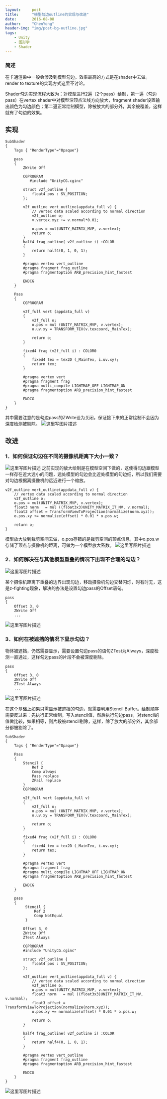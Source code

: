 ```yaml
---
layout:     post
title:      "模型勾边outline的实现与改进"
date:       2016-08-08
author:     "ChenYong"
header-img: "img/post-bg-outline.jpg"
tags:
    - Unity
    - 图形学
    - Shader
---
```


### 简述
在卡通渲染中一般会涉及到模型勾边。效率最高的方式是在shader中去做。render to texture的实现方式这里不讨论。

Shader勾边实现流程大致为：对模型进行2遍（2个pass）绘制，第一遍（勾边pass）在vertex shader中对模型沿顶点法线方向放大，fragment shader设置输出颜色为勾边颜色；第二遍正常绘制模型，除被放大的部分外，其余被覆盖，这样就有了勾边的效果。

## 实现

```
SubShader 
{
	Tags { "RenderType"="Opaque"}
	
	pass
	{ 
		ZWrite Off
	
		CGPROGRAM
	       #include "UnityCG.cginc"	
	
		struct v2f_outline {
			float4 pos : SV_POSITION;
		};			
	
		v2f_outline vert_outline(appdata_full v) {
			// vertex data scaled according to normal direction
			v2f_outline o;
			v.vertex.xyz += v.normal*0.01;
			
			o.pos = mul(UNITY_MATRIX_MVP, v.vertex);		
			return o;
		}
		half4 frag_outline( v2f_outline i) :COLOR 
		{
			return half4(0, 1, 0, 1);
		}
	
		#pragma vertex vert_outline
		#pragma fragment frag_outline
		#pragma fragmentoption ARB_precision_hint_fastest 
	
		ENDCG
	}
	
	Pass 
	{
		CGPROGRAM
	
		v2f_full vert (appdata_full v) 
		{
			v2f_full o;
			o.pos = mul (UNITY_MATRIX_MVP, v.vertex);
			o.uv.xy = TRANSFORM_TEX(v.texcoord,_MainTex);			
			
			return o; 
		}
			
		fixed4 frag (v2f_full i) : COLOR0 
		{						
			fixed4 tex = tex2D (_MainTex, i.uv.xy);			
			return tex;		
		}	
	
		#pragma vertex vert
		#pragma fragment frag
		#pragma multi_compile LIGHTMAP_OFF LIGHTMAP_ON
		#pragma fragmentoption ARB_precision_hint_fastest 
	
		ENDCG
	}
}
```

其中需要注意的是勾边pass的ZWrite设为关闭，保证接下来的正常绘制不会因为深度检测被剔除。
![这里写图片描述](http://img.blog.csdn.net/20160808083301271)
## 改进
### 1．如何保证勾边在不同的摄像机距离下大小一致？
![这里写图片描述](http://img.blog.csdn.net/20160808083607911)
之前实现的放大绘制是在模型空间下做的，这使得勾边跟模型一样存在近大远小的问题，远处模型的勾边会比近处模型的勾边细，所以我们需要对勾边根据离摄像机的远近进行一个缩放。

```
v2f_outline vert_outline(appdata_full v) {
	// vertex data scaled according to normal direction
	v2f_outline o;
	o.pos = mul(UNITY_MATRIX_MVP, v.vertex);
	float3 norm   = mul ((float3x3)UNITY_MATRIX_IT_MV, v.normal);
	float3 offset = TransformViewToProjection(normalize(norm.xyz));		
	o.pos.xy += normalize(offset) * 0.01 * o.pos.w;			

	return o;
}
```

模型放大放到裁剪空间去做，o.pos存错的是裁剪空间的顶点信息，其中o.pos.w存储了顶点与摄像机的距离，可做为一个模型放大系数。
![这里写图片描述](http://img.blog.csdn.net/20160808083928227) 

### 2．如何解决在与其他模型重叠的情况下出现不合理的勾边？
![这里写图片描述](http://img.blog.csdn.net/20160808084017166) 

某个摄像机距离下重叠的边界出现勾边，移动摄像机勾边交替闪烁，时有时无，这是z-fighting现象，解决的办法是设置勾边pass的Offset语句。

```
pass
{ 
	Offset 3, 0
	ZWrite Off
	...
```
![这里写图片描述](http://img.blog.csdn.net/20160808085100496)
### 3．如何在被遮挡的情况下显示勾边？

物体被遮挡，仍然需要显示，需要设置勾边pass的语句ZTest为Always，深度检测一直通过，这样勾边pass的片段不会被深度剔除。

```
pass
{ 
	Offset 3, 0
	ZWrite Off
	ZTest Always
	...
```
![这里写图片描述](http://img.blog.csdn.net/20160808084457236) 

在这个基础上如果只需显示被遮挡的勾边，就需要利用Stencil Buffer。绘制顺序需要反过来：先执行正常绘制，写入stencil值，然后执行勾边pass，对stencil的值做比较，如果相等，则片段被stencil剔除，这样，除了放大的部分外，其余部分都被剔除了。

```
SubShader 
{
	Tags { "RenderType"="Opaque"}

	Pass 
	{			
		Stencil {
			Ref 2
			Comp always
			Pass replace
			ZFail replace
		}
		CGPROGRAM
	
		v2f_full vert (appdata_full v) 
		{
			v2f_full o;
			o.pos = mul (UNITY_MATRIX_MVP, v.vertex);
			o.uv.xy = TRANSFORM_TEX(v.texcoord,_MainTex);			
			
			return o; 
		}
			
		fixed4 frag (v2f_full i) : COLOR0 
		{						
			fixed4 tex = tex2D (_MainTex, i.uv.xy);			
			return tex;		
		}	
	
		#pragma vertex vert
		#pragma fragment frag
		#pragma multi_compile LIGHTMAP_OFF LIGHTMAP_ON
		#pragma fragmentoption ARB_precision_hint_fastest 

		ENDCG
	}
	
	pass
	{ 
		 Stencil {
			 Ref 2
			 Comp NotEqual
		 }
		 
		Offset 3, 0
		ZWrite Off
		ZTest Always
	
		CGPROGRAM
        #include "UnityCG.cginc"	

		struct v2f_outline {
			float4 pos : SV_POSITION;
		};			
	
		v2f_outline vert_outline(appdata_full v) {
			// vertex data scaled according to normal direction
			v2f_outline o;
			o.pos = mul(UNITY_MATRIX_MVP, v.vertex);
			float3 norm   = mul ((float3x3)UNITY_MATRIX_IT_MV, v.normal);
			float3 offset = TransformViewToProjection(normalize(norm.xyz));		
			o.pos.xy += normalize(offset) * 0.01 * o.pos.w;			

			return o;
		}

		half4 frag_outline( v2f_outline i) :COLOR 
		{
			return half4(0, 1, 0, 1);
		}
	
		#pragma vertex vert_outline
		#pragma fragment frag_outline
		#pragma fragmentoption ARB_precision_hint_fastest 
	
		ENDCG
	}
}
```
![这里写图片描述](http://img.blog.csdn.net/20160808084953139)
 
